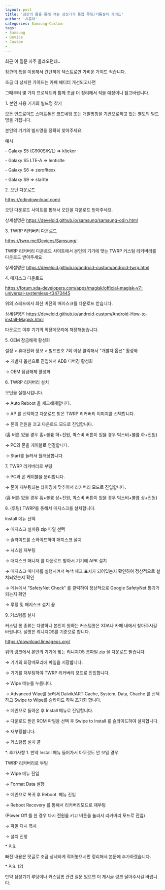 ```yaml
---
layout: post
title: '잠깐의 틈을 통해 적는 삼성기기 통합 루팅/커롬설치 가이드'
author: '시류아'
categories: Samsung-Custom
tags:
- Samsung
- Device
- Custom
-
---
```



<script> location.href='https://cafe.naver.com/develoid/843915' ; </script>

<p>최근 이 질문 자주 올라오던데..</p>
<p>잠깐의 틈을 이용해서 간단하게 텍스트로만 가벼운 가이드 적습니다.</p>
<p>조금 더 상세한 가이드는 카페 에디터 개선되고나면</p>
<p>그때부터 몇 가지 프로젝트와 함께 조금 더 정리해서 적을 예정이니 참고바랍니다.</p>
<p>1. 본인 사용 기기의 빌드명 찾기</p>
<p>모든 안드로이드 스마트폰은 코드네임 또는 개발명칭을 기반으로하고 있는 별도의 빌드명을 가집니다.</p>
<p>본인의 기기의 빌드명을 정확히 찾아주세요.</p>
<p>예시</p>
<p>- Galaxy S5 (G900S/K/L) =&gt; kltekor</p>
<p>- Galaxy S5 LTE-A =&gt; lentislte</p>
<p>- Galaxy S6 =&gt; zerofltexx</p>
<p>- Galaxy S9 =&gt; starlte</p>
<p>2. 오딘 다운로드</p>
<p><a href="https://odindownload.com/">https://odindownload.com/</a></p>
<p>오딘 다운로드 사이트를 통해서 오딘을 다운로드 받아주세요.</p>
<p>상세설명은&nbsp;<a href="https://develoid.github.io/samsung/samsung-odin.html">https://develoid.github.io/samsung/samsung-odin.html</a></p>
<p>3. TWRP 리커버리 다운로드</p>
<p><a href="https://twrp.me/Devices/Samsung/">https://twrp.me/Devices/Samsung/</a></p>
<p>TWRP 리커버리 다운로드 사이트에서 본인의 기기에 맞는 TWRP 커스텀 리커버리를 다운로드 받아주세요</p>
<p>상세설명은&nbsp;<a href="https://develoid.github.io/android-custom/android-twrp.html">https://develoid.github.io/android-custom/android-twrp.html</a></p>
<p>4. 매지스크 다운로드</p>
<p><a href="https://forum.xda-developers.com/apps/magisk/official-magisk-v7-universal-systemless-t3473445">https://forum.xda-developers.com/apps/magisk/official-magisk-v7-universal-systemless-t3473445</a></p>
<p>위의 스레드에서 최신 버전의 매지스크를 다운로드 받습니다.</p>
<p>상세설명은&nbsp;<a href="https://develoid.github.io/android-custom/Android-How-to-install-Magisk.html">https://develoid.github.io/android-custom/Android-How-to-install-Magisk.html</a></p>
<p>다운로드 이후 기기의 외장메모리에 저장해놓습니다.</p>
<p></p>
<p>5. OEM 잠금해제 활성화</p>
<p>설정 &gt; 휴대전화 정보 &gt; 빌드번호 7회 이상 클릭해서 "개발자 옵션" 활성화</p>
<p>→&nbsp;개발자 옵션으로 진입해서 ADB 디버깅 활성화</p>
<p>→&nbsp;OEM 잠금해제 활성화</p>
<p>6. TWRP 리커버리 설치</p>
<p>오딘을 실행시킵니다.</p>
<p>→ Auto Reboot 을 체크해제합니다.</p>
<p>→&nbsp;AP 를 선택하고 다운로드 받은 TWRP 리커버리 이미지를 선택합니다.</p>
<p>→&nbsp;폰의 전원을 끄고 다운로드 모드로 진입합니다.</p>
<p>(홈 버튼 있을 경우 홈+볼륨 하+전원, 빅스비 버튼이 있을 경우 빅스비+볼륨 하+전원)</p>
<p>→&nbsp;PC와 폰을 케이블로 연결합니다.</p>
<p>→&nbsp;Start를 눌러서 플래싱합니다.</p>
<p>7. TWRP 리커버리로 부팅</p>
<p>→&nbsp;PC와 폰 케이블을 분리합니다.</p>
<p>→&nbsp;폰이 재부팅되는 타이밍에 맞추어서 리커버리 모드로 진입합니다.</p>
<p>(홈 버튼 있을 경우 홈+볼륨 상+전원, 빅스비 버튼이 있을 경우 빅스비+볼륨 상+전원)</p>
<p>8.&nbsp;(루팅)&nbsp;TWRP를 통해서 매지스크를 설치합니다.&nbsp;</p>
<p>Install 메뉴 선택</p>
<p>→&nbsp;매지스크 설치용 zip 파일 선택</p>
<p>→&nbsp;슬라이드를 스와이프하여 매지스크 설치</p>
<p>→&nbsp;시스템 재부팅</p>
<p>→&nbsp;매지스크 매니저 를 다운로드 받아서 기기에 APK 설치</p>
<p>→&nbsp;매지스크 매니저를 실행시켜서 녹색 체크 표시가 되어있는지 확인하여 정상적으로 설치되었는지 확인</p>
<p>→&nbsp;메뉴에서 “SafetyNet Check” 를 클릭하여 정상적으로 Google SafetyNet 통과가 되는지 확인</p>
<p>→&nbsp;루팅 및 매지스크 설치 끝</p>
<p>9. 커스텀롬 설치</p>
<p>커스텀 롬 종류는 다양하니 본인이 원하는 커스텀롬은 XDA나 카페 내에서 찾아주시길 바랍니다. 설명은 리니지OS를 기준으로 합니다.</p>
<p><a href="https://download.lineageos.org/">https://download.lineageos.org/</a></p>
<p>위의 링크에서 본인의 기기에 맞는 리니지OS 롬파일.zip 을 다운로드 받습니다.</p>
<p>→&nbsp;기기의&nbsp;외장메모리에&nbsp;파일을 저장합니다.</p>
<p>→&nbsp;기기를 재부팅하여 TWRP 리커버리 모드로 진입합니다.</p>
<p>→&nbsp;Wipe 메뉴를 누릅니다.</p>
<p>→&nbsp;Advanced Wipe를 눌러서 Dalvik/ART Cache, System, Data, Chache 를 선택하고 Swipe to Wipe를 슬라이드 하여 초기화 합니다.</p>
<p>→&nbsp;메인으로 돌아온 후 Install 메뉴로 진입합니다.</p>
<p>→&nbsp;다운로드 받은 ROM 파일을 선택 후 Swipe to Install 를 슬라이드하여 설치합니다.</p>
<p>→&nbsp;재부팅합니다.</p>
<p>→&nbsp;커스텀롬 설치 끝</p>
<p>*. 추가사항 1.&nbsp;만약 Install 메뉴 들어가서 아무것도 안 보일 경우</p>
<p>TWRP 리커버리로 부팅</p>
<p>→&nbsp;Wipe 메뉴 진입</p>
<p>→&nbsp;Format Data 실행</p>
<p>→&nbsp;메인으로 복귀 후 Reboot&nbsp; 메뉴 진입</p>
<p>→&nbsp;Reboot Recovery 를 통해서 리커버리모드로 재부팅</p>
<p>(Power Off 를 한 경우 다시 전원을 키고 버튼을 눌러서 리커버리 모드로 진입)</p>
<p>→&nbsp;파일 다시 복사</p>
<p>→&nbsp;설치 진행</p>
<p>* P.S.</p>
<p>빠진 내용은 댓글로 조금 상세하게 적어놓으시면 정리해서 본문에 추가하겠습니다.</p>
<p>* P.S. (2)</p>
<p>만약 삼성기기 루팅이나 커스텀롬 관련 질문 있으면 이 게시글 링크 달아주시길 바랍니다.</p>

